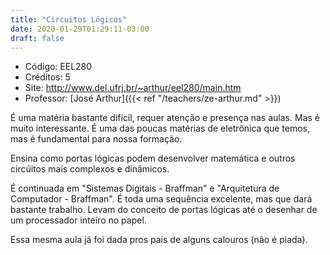 ```yaml
---
title: "Circuitos Lógicos"
date: 2020-01-29T01:29:11-03:00
draft: false
---
```


- Código: EEL280
- Créditos: 5
- Site: http://www.del.ufrj.br/~arthur/eel280/main.htm
- Professor: [José Arthur]({{< ref "/teachers/ze-arthur.md" >}})

É uma matéria bastante difícil, requer atenção e presença nas aulas. Mas é muito interessante. É uma das poucas matérias de eletrônica que temos, mas é fundamental para nossa formação.

Ensina como portas lógicas podem desenvolver matemática e outros circúitos mais complexos e dinâmicos.

É continuada em "Sistemas Digitais - Braffman" e "Arquitetura de Computador - Braffman". É toda uma sequência excelente, mas que dará bastante trabalho. Levam do conceito de portas lógicas até o desenhar de um processador inteiro no papel.

Essa mesma aula já foi dada pros pais de alguns calouros (não é piada).
